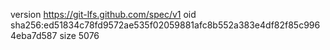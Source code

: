 version https://git-lfs.github.com/spec/v1
oid sha256:ed51834c78fd9572ae535f02059881afc8b552a383e4df82f85c9964eba7d587
size 5076
